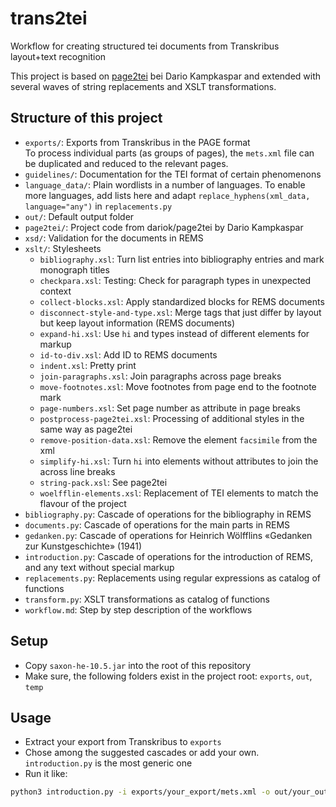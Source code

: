 # trans2tei

Workflow for creating structured tei documents from Transkribus layout+text recognition

This project is based on [page2tei](https://github.com/dariok/page2tei) bei Dario Kampkaspar and extended with several waves of
string replacements and XSLT transformations.

## Structure of this project

- `exports/`: Exports from Transkribus in the PAGE format  
  To process individual parts (as groups of pages), the `mets.xml` file can be duplicated and reduced
  to the relevant pages.
- `guidelines/`: Documentation for the TEI format of certain phenomenons
- `language_data/`: Plain wordlists in a number of languages. To enable more languages, add lists here and
  adapt `replace_hyphens(xml_data, language="any")` in `replacements.py`
- `out/`: Default output folder
- `page2tei/`: Project code from dariok/page2tei by Dario Kampkaspar
- `xsd/`: Validation for the documents in REMS
- `xslt/`: Stylesheets
  - `bibliography.xsl`: Turn list entries into bibliography entries and mark monograph titles
  - `checkpara.xsl`: Testing: Check for paragraph types in unexpected context
  - `collect-blocks.xsl`: Apply standardized blocks for REMS documents
  - `disconnect-style-and-type.xsl`: Merge tags that just differ by layout but keep layout information (REMS documents)
  - `expand-hi.xsl`: Use `hi` and types instead of different elements for markup
  - `id-to-div.xsl`: Add ID to REMS documents
  - `indent.xsl`: Pretty print
  - `join-paragraphs.xsl`: Join paragraphs across page breaks
  - `move-footnotes.xsl`: Move footnotes from page end to the footnote mark
  - `page-numbers.xsl`: Set page number as attribute in page breaks
  - `postprocess-page2tei.xsl`: Processing of additional styles in the same way as page2tei
  - `remove-position-data.xsl`: Remove the element `facsimile` from the xml
  - `simplify-hi.xsl`: Turn `hi` into elements without attributes to join the across line breaks
  - `string-pack.xsl`: See page2tei
  - `woelfflin-elements.xsl`: Replacement of TEI elements to match the flavour of the project
- `bibliography.py`: Cascade of operations for the bibliography in REMS
- `documents.py`: Cascade of operations for the main parts in REMS
- `gedanken.py`: Cascade of operations for Heinrich Wölfflins «Gedanken zur Kunstgeschichte» (1941)
- `introduction.py`: Cascade of operations for the introduction of REMS, and any text without special markup
- `replacements.py`: Replacements using regular expressions as catalog of functions
- `transform.py`: XSLT transformations as catalog of functions
- `workflow.md`: Step by step description of the workflows

## Setup

- Copy `saxon-he-10.5.jar` into the root of this repository
- Make sure, the following folders exist in the project root: `exports`, `out`, `temp`

## Usage

- Extract your export from Transkribus to `exports`
- Chose among the suggested cascades or add your own. `introduction.py` is the most generic one
- Run it like:

```bash
python3 introduction.py -i exports/your_export/mets.xml -o out/your_output.xml
```
